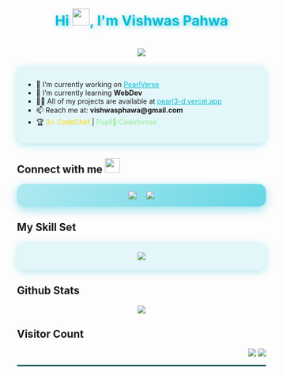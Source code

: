 <h1 align="center" style="color: #00bcd4; text-shadow: 2px 2px 10px rgba(0, 188, 212, 0.6);">
    Hi <img width="35" src="https://raw.githubusercontent.com/nixin72/nixin72/master/wave.gif">, I'm Vishwas Pahwa
</h1>

<h1 align="center">
    <img src="https://readme-typing-svg.herokuapp.com/?lines=A+passionate+Student+from+India;Web+Developer;Currently+learning+WebDev&center=true&size=20&color=00bcd4">
</h1>

<div style="background: rgba(0, 188, 212, 0.1); border-radius: 15px; padding: 15px; box-shadow: 0 4px 15px rgba(0, 188, 212, 0.3);">
<ul>
    <li>🔭 I’m currently working on <a href="https://github.com/ScorchedPearl/PearlVerse" style="color: #00bcd4;">PearlVerse</a></li>
    <li>🌱 I’m currently learning <strong>WebDev</strong></li>
    <li>👨‍💻 All of my projects are available at <a href="https://pearl3-d.vercel.app" style="color: #00bcd4;">pearl3-d.vercel.app</a></li>
    <li>📫 Reach me at: <strong>vishwasphawa@gmail.com</strong></li>
    <li>🏆 <span style="color: gold;">3⭐ CodeChef</span> | <span style="color: lightgreen;">Pupil💚:Codeforces</span></li>
</ul>
</div>

## Connect with me <img src="https://media.giphy.com/media/iY8CRBdQXODJSCERIr/giphy.gif" width="30" height="30" style="margin-right: 10px;">
<div align="center" style="display: flex; justify-content: center; gap: 20px; background: linear-gradient(135deg, rgba(0, 188, 212, 0.3), rgba(0, 188, 212, 0.6)); padding: 15px; border-radius: 15px; box-shadow: 0 6px 20px rgba(0, 188, 212, 0.4);">
    <a href="https://linkedin.com/in/vishwas-pahwa-694928328" target="_blank" style="text-decoration: none; transition: transform 0.3s ease-in-out;">
        <img src="https://img.shields.io/badge/LinkedIn-00bcd4?style=for-the-badge&logo=linkedin&logoColor=white" />
    </a>
    <a href="https://instagram.com/vishwas.16_0" target="_blank" style="text-decoration: none; transition: transform 0.3s ease-in-out;">
        <img src="https://img.shields.io/badge/Instagram-00bcd4?style=for-the-badge&logo=instagram&logoColor=white" />
    </a>
</div>

## My Skill Set
<div align="center" style="background: rgba(0, 188, 212, 0.1); border-radius: 15px; padding: 20px; box-shadow: 0 4px 15px rgba(0, 188, 212, 0.3);">
    <img src="https://skillicons.dev/icons?i=c,cpp,python,js,ts,dart,html,css,react,nextjs,nodejs,express,mongodb,postgresql,tailwind,figma,graphql,threejs,p5js,postman,prisma,redis,redux,supabase,vite" />
</div>

## Github Stats
<div align="center">
    <img src="https://github-readme-stats.vercel.app/api?username=scorchedpearl&show_icons=true&theme=radical" />
</div>

## Visitor Count
<div align="right">
  <img src="https://komarev.com/ghpvc/?username=scorchedpearl&label=Visitors&color=00bcd4">
  <img src="https://img.shields.io/github/followers/scorchedpearl.svg?style=social&label=Follow">
</div>

<hr style="border: 1px solid rgba(0, 188, 212, 0.5);">
